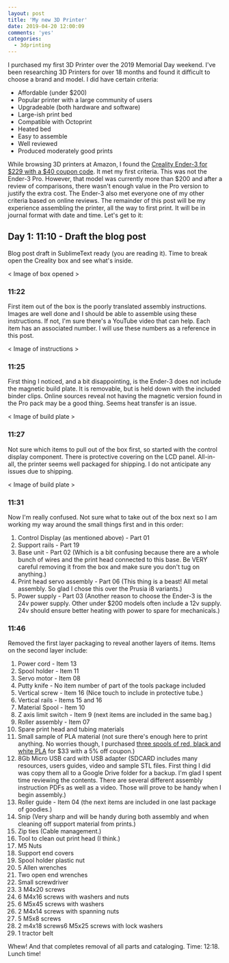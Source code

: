 ```yaml
---
layout: post
title: 'My new 3D Printer'
date: 2019-04-20 12:00:09
comments: 'yes'
categories:
  - 3dprinting
---
```


I purchased my first 3D Printer over the 2019 Memorial Day weekend. I've been researching 3D Printers for over 18 months and found it difficult to choose a brand and model. I did have certain criteria:

* Affordable (under $200)
* Popular printer with a large community of users
* Upgradeable (both hardware and software)
* Large-ish print bed
* Compatible with Octoprint
* Heated bed
* Easy to assemble
* Well reviewed
* Produced moderately good prints

While browsing 3D printers at Amazon, I found the [Creality Ender-3 for $229 with a $40 coupon code](https://amzn.to/2Wt0i7O). It met my first criteria. This was not the Ender-3 Pro. However, that model was currently more than $200 and after a review of comparisons, there wasn't enough value in the Pro version to justify the extra cost. The Ender-3 also met everyone one of my other criteria based on online reviews. The remainder of this post will be my experience assembling the printer, all the way to first print. It will be in journal format with date and time. Let's get to it:

## Day 1: 11:10 - Draft the blog post
Blog post draft in SublimeText ready (you are reading it). Time to break open the Creality box and see what's inside.

< Image of box opened >

### 11:22
First item out of the box is the poorly translated assembly instructions. Images are well done and I should be able to assemble using these instructions. If not, I'm sure there's a YouTube video that can help. Each item has an associated number. I will use these numbers as a reference in this post.

< Image of instructions >

### 11:25
First thing I noticed, and a bit disappointing, is the Ender-3 does not include the magnetic build plate. It is removable, but is held down with the included binder clips. Online sources reveal not having the magnetic version found in the Pro pack may be a good thing. Seems heat transfer is an issue.

< Image of build plate >

### 11:27
Not sure which items to pull out of the box first, so started with the control display component. There is protective covering on the LCD panel. All-in-all, the printer seems well packaged for shipping. I do not anticipate any issues due to shipping.

< Image of build plate >

### 11:31
Now I'm really confused. Not sure what to take out of the box next so I am working my way around the small things first and in this order:

1. Control Display (as mentioned above) - Part 01
2. Support rails - Part 19
3. Base unit - Part 02 (Which is a bit confusing because there are a whole bunch of wires and the print head connected to this base. Be VERY careful removing it from the box and make sure you don't tug on anything.)
4. Print head servo assembly - Part 06 (This thing is a beast! All metal assembly. So glad I chose this over the Prusia i8 variants.)
5. Power supply - Part 03 (Another reason to choose the Ender-3 is the 24v power supply. Other under $200 models often include a 12v supply. 24v should ensure better heating with power to spare for mechanicals.)


### 11:46
Removed the first layer packaging to reveal another layers of items. Items on the second layer include:

1. Power cord - Item 13
2. Spool holder - Item 11
3. Servo motor - Item 08
4. Putty knife - No item number of part of the tools package included
5. Vertical screw - Item 16 (Nice touch to include in protective tube.)
6. Vertical rails - Items 15 and 16
7. Material Spool - Item 10
8. Z axis limit switch - Item 9 (next items are included in the same bag.)
9. Roller assembly - Item 07
10. Spare print head and tubing materials
11. Small sample of PLA material (not sure there's enough here to print anything. No worries though, I purchased [three spools of red, black and white PLA](https://amzn.to/2EPqks7) for $33 with a 5% off coupon.)
12. 8Gb Micro USB card with USB adapter (SDCARD includes many resources, users guides, video and sample STL files. First thing I did was copy them all to a Google Drive folder for a backup. I'm glad I spent time reviewing the contents. There are several different assembly instruction PDFs as well as a video. Those will prove to be handy when I begin assembly.)
13. Roller guide - Item 04 (the next items are included in one last package of goodies.)
14. Snip (Very sharp and will be handy during both assembly and when cleaning off support material from prints.)
15. Zip ties (Cable management.)
16. Tool to clean out print head (I think.)
17. M5 Nuts
18. Support end covers
19. Spool holder plastic nut
20. 5 Allen wrenches
21. Two open end wrenches
22. Small screwdriver
23. 3 M4x20 screws
24. 6 M4x16 screws with washers and nuts
25. 6 M5x45 screws with washers
26. 2 M4x14 screws with spanning nuts
27. 5 M5x8 screws
28. 2 m4x18 screws6 M5x25 screws with lock washers
29. 1 tractor belt

Whew! And that completes removal of all parts and cataloging. Time: 12:18. Lunch time!


